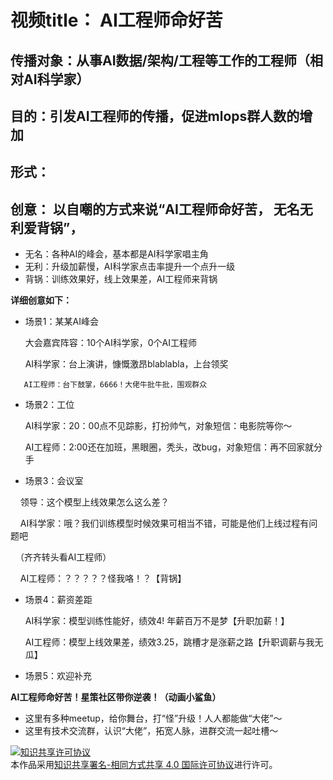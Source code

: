 # 视频title： AI工程师命好苦


## 传播对象：从事AI数据/架构/工程等工作的工程师（相对AI科学家）


## 目的：引发AI工程师的传播，促进mlops群人数的增加

## 形式：

## 创意： 以自嘲的方式来说“AI工程师命好苦， 无名无利爱背锅”，
* 无名：各种AI的峰会，基本都是AI科学家唱主角
* 无利：升级加薪慢，AI科学家点击率提升一个点升一级
* 背锅：训练效果好，线上效果差，AI工程师来背锅


**详细创意如下：**

-   场景1：某某AI峰会

      大会嘉宾阵容：10个AI科学家，0个AI工程师

       AI科学家：台上演讲，慷慨激昂blablabla，上台领奖
       
       AI工程师：台下鼓掌，6666！大佬牛批牛批，围观群众

-   场景2：工位

     AI科学家：20：00点不见踪影，打扮帅气，对象短信：电影院等你～

     AI工程师：2:00还在加班，黑眼圈，秃头，改bug，对象短信：再不回家就分手

-   场景3：会议室

    领导：这个模型上线效果怎么这么差？

    AI科学家：哦？我们训练模型时候效果可相当不错，可能是他们上线过程有问题吧

   （齐齐转头看AI工程师）

    AI工程师：？？？？？怪我咯！？【背锅】

-   场景4：薪资差距

     AI科学家：模型训练性能好，绩效4! 年薪百万不是梦【升职加薪！】

     AI工程师：模型上线效果差，绩效3.25，跳槽才是涨薪之路【升职调薪与我无瓜】
     
-   场景5：欢迎补充


  
**AI工程师命好苦！星策社区带你逆袭！（动画小鲨鱼）**

-   这里有多种meetup，给你舞台，打“怪”升级！人人都能做“大佬”～
-   这里有技术交流群，认识“大佬”，拓宽人脉，进群交流一起吐槽～

<a rel="license" href="http://creativecommons.org/licenses/by-sa/4.0/"><img alt="知识共享许可协议" style="border-width:0" src="https://i.creativecommons.org/l/by-sa/4.0/88x31.png" /></a><br />本作品采用<a rel="license" href="http://creativecommons.org/licenses/by-sa/4.0/">知识共享署名-相同方式共享 4.0 国际许可协议</a>进行许可。


